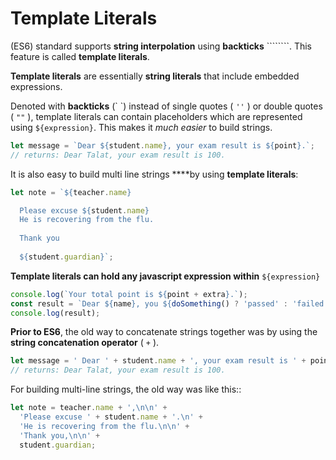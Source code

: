 # Template Literals

\(ES6\) standard supports **string interpolation** using **backticks** ````````. This feature is called **template literals**.

**Template literals** are essentially **string literals** that include embedded expressions.

Denoted with **backticks** \(\` \`\) instead of single quotes \( `''` \) or double quotes \( `""` \), template literals can contain placeholders which are represented using `${expression}`. This makes it _much easier_ to build strings.

```javascript
let message = `Dear ${student.name}, your exam result is ${point}.`;
// returns: Dear Talat, your exam result is 100.
```

It is also easy to build multi line strings ****by using **template literals**:

```javascript
let note = `${teacher.name} 

  Please excuse ${student.name}
  He is recovering from the flu.
  
  Thank you
  
  ${student.guardian}`;
```

**Template literals can hold any javascript expression within** `${expression}`

```javascript
console.log(`Your total point is ${point + extra}.`);
const result = `Dear ${name}, you ${doSomething() ? 'passed' : 'failed' }.`;
console.log(result);
```

**Prior to ES6**, the old way to concatenate strings together was by using the **string concatenation operator** \( `+` \).

```javascript
let message = ' Dear ' + student.name + ', your exam result is ' + point + '.';
// returns: Dear Talat, your exam result is 100.
```

For building multi-line strings, the old way was like this::

```javascript
let note = teacher.name + ',\n\n' +
  'Please excuse ' + student.name + '.\n' +
  'He is recovering from the flu.\n\n' +
  'Thank you,\n\n' +
  student.guardian;
```

